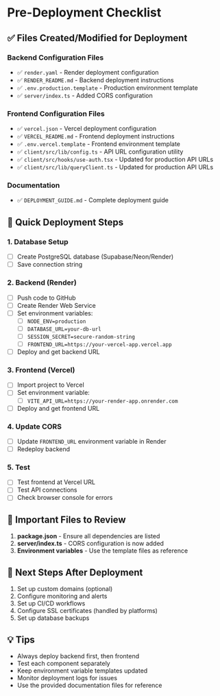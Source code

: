 # Pre-Deployment Checklist

## ✅ Files Created/Modified for Deployment

### Backend Configuration Files
- ✅ `render.yaml` - Render deployment configuration
- ✅ `RENDER_README.md` - Backend deployment instructions
- ✅ `.env.production.template` - Production environment template
- ✅ `server/index.ts` - Added CORS configuration

### Frontend Configuration Files
- ✅ `vercel.json` - Vercel deployment configuration
- ✅ `VERCEL_README.md` - Frontend deployment instructions
- ✅ `.env.vercel.template` - Frontend environment template
- ✅ `client/src/lib/config.ts` - API URL configuration utility
- ✅ `client/src/hooks/use-auth.tsx` - Updated for production API URLs
- ✅ `client/src/lib/queryClient.ts` - Updated for production API URLs

### Documentation
- ✅ `DEPLOYMENT_GUIDE.md` - Complete deployment guide

## 🚀 Quick Deployment Steps

### 1. Database Setup
- [ ] Create PostgreSQL database (Supabase/Neon/Render)
- [ ] Save connection string

### 2. Backend (Render)
- [ ] Push code to GitHub
- [ ] Create Render Web Service
- [ ] Set environment variables:
  - [ ] `NODE_ENV=production`
  - [ ] `DATABASE_URL=your-db-url`
  - [ ] `SESSION_SECRET=secure-random-string`
  - [ ] `FRONTEND_URL=https://your-vercel-app.vercel.app`
- [ ] Deploy and get backend URL

### 3. Frontend (Vercel)
- [ ] Import project to Vercel
- [ ] Set environment variable:
  - [ ] `VITE_API_URL=https://your-render-app.onrender.com`
- [ ] Deploy and get frontend URL

### 4. Update CORS
- [ ] Update `FRONTEND_URL` environment variable in Render
- [ ] Redeploy backend

### 5. Test
- [ ] Test frontend at Vercel URL
- [ ] Test API connections
- [ ] Check browser console for errors

## 📁 Important Files to Review

1. **package.json** - Ensure all dependencies are listed
2. **server/index.ts** - CORS configuration is now added
3. **Environment variables** - Use the template files as reference

## 🔧 Next Steps After Deployment

1. Set up custom domains (optional)
2. Configure monitoring and alerts
3. Set up CI/CD workflows
4. Configure SSL certificates (handled by platforms)
5. Set up database backups

## 💡 Tips

- Always deploy backend first, then frontend
- Test each component separately
- Keep environment variable templates updated
- Monitor deployment logs for issues
- Use the provided documentation files for reference